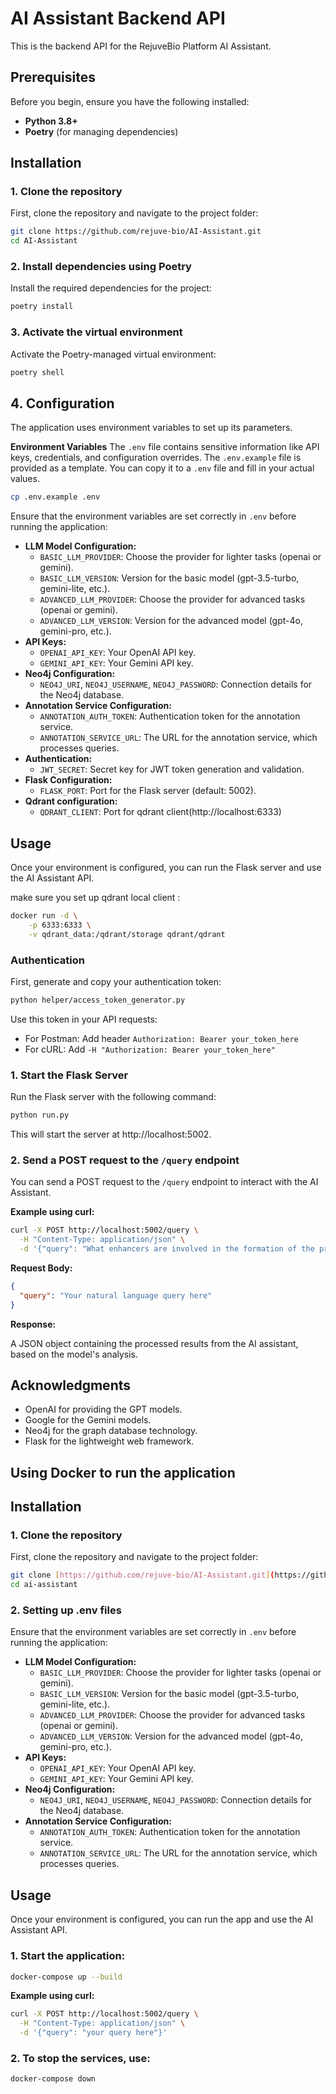# AI Assistant Backend API

This is the backend API for the RejuveBio Platform AI Assistant.

## Prerequisites

Before you begin, ensure you have the following installed:

* **Python 3.8+**
* **Poetry** (for managing dependencies)

## Installation

### 1. Clone the repository
First, clone the repository and navigate to the project folder:

```bash
git clone https://github.com/rejuve-bio/AI-Assistant.git
cd AI-Assistant
```

### 2. Install dependencies using Poetry
Install the required dependencies for the project:

```bash
poetry install
```

### 3. Activate the virtual environment
Activate the Poetry-managed virtual environment:

```bash
poetry shell
```

## 4. Configuration
The application uses environment variables to set up its parameters.

**Environment Variables**
The `.env` file contains sensitive information like API keys, credentials, and configuration overrides. The `.env.example` file is provided as a template. You can copy it to a `.env` file and fill in your actual values.

```bash
cp .env.example .env
```

Ensure that the environment variables are set correctly in `.env` before running the application:

* **LLM Model Configuration:**
  * `BASIC_LLM_PROVIDER`: Choose the provider for lighter tasks (openai or gemini).
  * `BASIC_LLM_VERSION`: Version for the basic model (gpt-3.5-turbo, gemini-lite, etc.).
  * `ADVANCED_LLM_PROVIDER`: Choose the provider for advanced tasks (openai or gemini).
  * `ADVANCED_LLM_VERSION`: Version for the advanced model (gpt-4o, gemini-pro, etc.).
* **API Keys:**
  * `OPENAI_API_KEY`: Your OpenAI API key.
  * `GEMINI_API_KEY`: Your Gemini API key.
* **Neo4j Configuration:**
  * `NEO4J_URI`, `NEO4J_USERNAME`, `NEO4J_PASSWORD`: Connection details for the Neo4j database.
* **Annotation Service Configuration:**
  * `ANNOTATION_AUTH_TOKEN`: Authentication token for the annotation service.
  * `ANNOTATION_SERVICE_URL`: The URL for the annotation service, which processes queries.
* **Authentication:**
  * `JWT_SECRET`: Secret key for JWT token generation and validation.
* **Flask Configuration:**
  * `FLASK_PORT`: Port for the Flask server (default: 5002).
* **Qdrant configuration:**
  * `QDRANT_CLIENT`: Port for qdrant client(http://localhost:6333)

## Usage

Once your environment is configured, you can run the Flask server and use the AI Assistant API.

make sure you set up qdrant local client :
```bash
docker run -d \
    -p 6333:6333 \
    -v qdrant_data:/qdrant/storage qdrant/qdrant
```

### Authentication
First, generate and copy your authentication token:
```bash
python helper/access_token_generator.py
```
Use this token in your API requests:
- For Postman: Add header `Authorization: Bearer your_token_here`
- For cURL: Add `-H "Authorization: Bearer your_token_here"`

### 1. Start the Flask Server
Run the Flask server with the following command:

```bash
python run.py
```
This will start the server at http://localhost:5002.

### 2. Send a POST request to the `/query` endpoint
You can send a POST request to the `/query` endpoint to interact with the AI Assistant.

**Example using curl:**

```bash
curl -X POST http://localhost:5002/query \
  -H "Content-Type: application/json" \
  -d '{"query": "What enhancers are involved in the formation of the protein p78504?"}'
```

**Request Body:**

```json
{
  "query": "Your natural language query here"
}
```

**Response:**

A JSON object containing the processed results from the AI assistant, based on the model's analysis.

## Acknowledgments

* OpenAI for providing the GPT models.
* Google for the Gemini models.
* Neo4j for the graph database technology.
* Flask for the lightweight web framework.


## Using Docker to run the application

## Installation

### 1. Clone the repository
First, clone the repository and navigate to the project folder:

```bash
git clone [https://github.com/rejuve-bio/AI-Assistant.git](https://github.com/rejuve-bio/AI-Assistant.git)
cd ai-assistant
```

### 2. Setting up .env files

Ensure that the environment variables are set correctly in `.env` before running the application:

* **LLM Model Configuration:**
  * `BASIC_LLM_PROVIDER`: Choose the provider for lighter tasks (openai or gemini).
  * `BASIC_LLM_VERSION`: Version for the basic model (gpt-3.5-turbo, gemini-lite, etc.).
  * `ADVANCED_LLM_PROVIDER`: Choose the provider for advanced tasks (openai or gemini).
  * `ADVANCED_LLM_VERSION`: Version for the advanced model (gpt-4o, gemini-pro, etc.).
* **API Keys:**
  * `OPENAI_API_KEY`: Your OpenAI API key.
  * `GEMINI_API_KEY`: Your Gemini API key.
* **Neo4j Configuration:**
  * `NEO4J_URI`, `NEO4J_USERNAME`, `NEO4J_PASSWORD`: Connection details for the Neo4j database.
* **Annotation Service Configuration:**
  * `ANNOTATION_AUTH_TOKEN`: Authentication token for the annotation service.
  * `ANNOTATION_SERVICE_URL`: The URL for the annotation service, which processes queries.

## Usage

Once your environment is configured, you can run the app and use the AI Assistant API.

### 1. Start the application:

```bash
docker-compose up --build
```

**Example using curl:**
```bash
curl -X POST http://localhost:5002/query \
  -H "Content-Type: application/json" \
  -d '{"query": "your query here"}'
```

### 2. To stop the services, use:
  ```bash
  docker-compose down
  ```